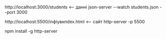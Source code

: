 
http://localhost:3000/students <-- данні
json-server --watch students.json --port 3000 


http://localhost:5500/inфіувкпdex.html <-- сайт
http-server -p 5500


npm install -g http-server
